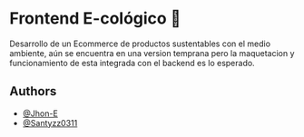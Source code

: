 
# Frontend E-cológico 🌻

Desarrollo de un Ecommerce de productos sustentables con el medio ambiente, aún se encuentra en una version temprana pero la maquetacion y funcionamiento de esta integrada con el backend es lo esperado.



## Authors

- [@Jhon-E](https://www.github.com/Jhon-E)
- [@Santyzz0311](https://www.github.com/Santyzz0311)

